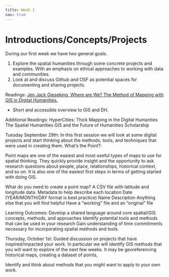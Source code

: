 ```yaml
---
title: Week 1
nav: true
---
```



# Introductions/Concepts/Projects
During our first week we have two general goals. 
1. Explore the spatial humanities through some concrete projects and examples. With an emphasis on ethical approaches to working with data and communities.
2. Look at and discuss Github and OSF as potential spaces for documenting and sharing projects.

Readings:
[Jen Jack Gieseking, Where are We? The Method of Mapping with GIS in Digital Humanities.](https://drive.google.com/file/d/1CvCYGT2Aa5QrVfEC0HtZ-q5hkQZYr1aR/view?usp=sharing)
- Short and accessible overview to GIS and DH.

Additional Readings:
HyperCities: Thick Mapping in the Digital Humanties
The Spatial Humanities GIS and the Future of Humanities Scholarship 

Tuesday September 29th: 
In this first session we will look at some digital projects and start thinking about the methods, tools, and techniques that were used in creating them.
What’s the Point?: 

Point maps are one of the easiest and most useful types of maps to use for spatial thinking. They quickly provide insight and the opportunity to ask research questions about people, place, relationships, historical context, and so on. It is also one of the easiest first steps in terms of getting started with doing GIS.


What do you need to create a point map?
A CSV file with latitude and longitude data.
Metadata to help describe each location
Date (YEAR/MONTH/DAY format is best practice)
Name
Description
Anything else that you will find helpful
Have a “working” file and an “original” file


Learning Outcomes:
Develop a shared language around core spatial/GIS concepts, methods, and approaches
Identify potential tools and methods that can be used in your research
Gain understanding of time commitments necessary for incorporating spatial methods and tools

Thursday, October 1st:
Guided discussion on projects that have inspired/impacted your work. In particular we will identify GIS methods that you will want to explore of the next few weeks. It may be georeferencing historical maps, creating a dataset of points, 

Identify and think about methods that you might want to apply to your own work.



